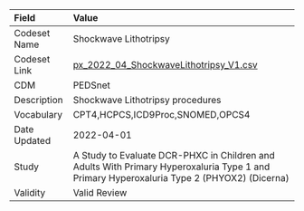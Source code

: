 |Field        |Value                                                                                                                                     |
|:------------|:-----------------------------------------------------------------------------------------------------------------------------------------|
|Codeset Name |Shockwave Lithotripsy                                                                                                                     |
|Codeset Link |[px_2022_04_ShockwaveLithotripsy_V1.csv](https://github.com/PEDSnet/Variable-Dictionary/blob/main/procedures/px_2022_04_ShockwaveLithotripsy_V1.csv)|
|CDM          |PEDSnet                                                                                                                                   |
|Description  |Shockwave Lithotripsy procedures                                                                                                          |
|Vocabulary   |CPT4,HCPCS,ICD9Proc,SNOMED,OPCS4                                                                                                          |
|Date Updated |2022-04-01                                                                                                                                |
|Study        |A Study to Evaluate DCR-PHXC in Children and Adults With Primary Hyperoxaluria Type 1 and Primary Hyperoxaluria Type 2 (PHYOX2) (Dicerna) |
|Validity     |Valid Review                                                                                                                              |

